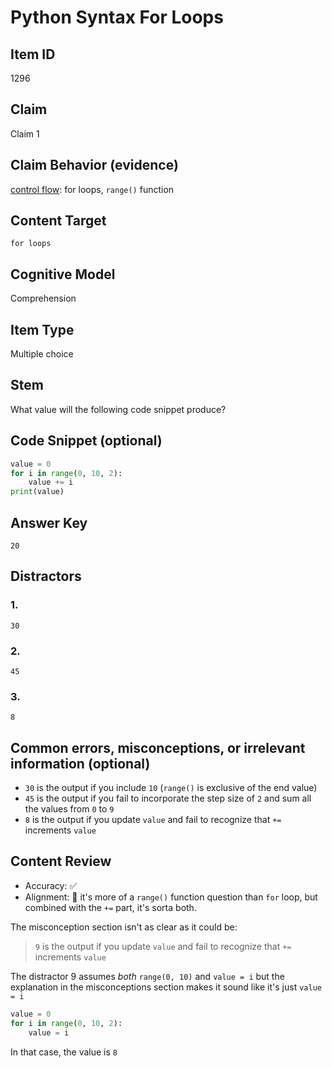 # Python Syntax For Loops

## Item ID
1296

## Claim
Claim 1

## Claim Behavior (evidence)
[control flow](https://docs.python.org/3/tutorial/controlflow.html): for loops,  `range()` function

## Content Target
`for loops`

## Cognitive Model 
Comprehension

## Item Type
Multiple choice

## Stem

What value will the following code snippet produce? 

## Code Snippet (optional)

```python
value = 0
for i in range(0, 10, 2):
    value += i
print(value)
```

## Answer Key

`20`

## Distractors 
### 1.
`30`

### 2.
`45`

### 3.
`8`

## Common errors, misconceptions, or irrelevant information (optional)
- `30` is the output if you include  `10` (`range()` is exclusive of the end value)
- `45` is the output if you fail to incorporate the step size of `2` and sum all the values from `0` to `9`
- `8` is the output if you update `value` and fail to recognize that `+=` increments `value` 

## Content Review

- Accuracy: ✅
- Alignment: 🤷‍ it's more of a `range()` function question than `for` loop, but combined with the `+=` part, it's sorta both.

The misconception section isn't as clear as it could be:
> `9` is the output if you update `value` and fail to recognize that `+=` increments `value` 

The distractor 9 assumes *both* `range(0, 10)` and `value = i` but the
explanation in the misconceptions section makes it sound like it's just `value = i`


```python
value = 0
for i in range(0, 10, 2):
    value = i
```
In that case, the value is `8`
